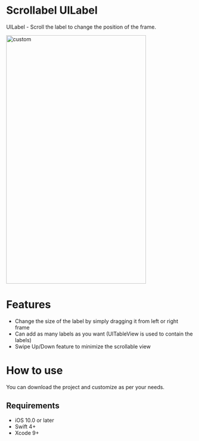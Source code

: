 # Scrollabel UILabel 

UILabel - Scroll the label to change the position of the frame. 

<img src="https://user-images.githubusercontent.com/7077878/52471709-890f4680-2bb7-11e9-91b0-a8985cdd9a9a.gif" alt="custom" width="375" height="667">

# Features
* Change the size of the label by simply dragging it from left or right frame
* Can add as many labels as you want (UITableView is used to contain the labels)
* Swipe Up/Down feature to minimize the scrollable view

# How to use
You can download the project and customize as per your needs.

## Requirements
- iOS 10.0 or later
- Swift 4+
- Xcode 9+


